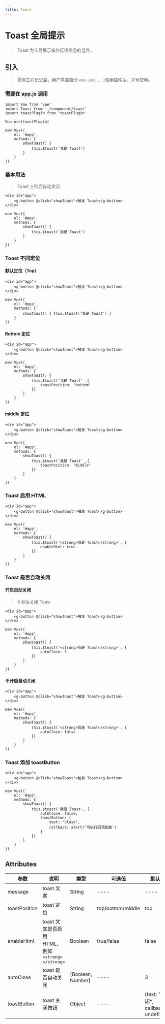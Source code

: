 ```yaml
---
title: Toast
---
```


# Toast 全局提示

> Toast 为全局展示操作反馈信息的组件。

## 引入

> 贯彻工程化思路，用户需要自动 `vue.ues(...)`调用插件后，才可使用。

### 需要在 app.js 调用

```
import Vue from 'vue'
import Toast from './component/toast'
import toastPlugin from 'toastPlugin'

Vue.use(toastPlugin)

new Vue({
    el: '#app',
    methods: {
        showToast() {
            this.$toast('我是 Toast')
        }
    }
})
```

### 基本用法

> Toast 三秒后自动关闭

```
<div id="app">
    <g-button @click="showToast">触发 Toast</g-button>
</div>

new Vue({
    el: '#app',
    methods: {
        showToast() { 
            this.$toast('我是 Toast') 
        }
    }
})
```

### Toast 不同定位

#### 默认定位（Top）

```
<div id="app">
    <g-button @click="showToast">触发 Toast</g-button>
</div>

new Vue({
    el: '#app',
    methods: {
        showToast() { this.$toast('我是 Toast') }
    }
})
```

#### Bottom 定位

```
<div id="app">
    <g-button @click="showToast">触发 Toast</g-button>
</div>

new Vue({
    el: '#app',
    methods: {
        showToast() { 
            this.$toast('我是 Toast' ,{
                toastPosition: 'bottom'
            })
        }
    }
})
```

#### middle 定位

```
<div id="app">
    <g-button @click="showToast">触发 Toast</g-button>
</div>

new Vue({
    el: '#app',
    methods: {
        showToast() {
            this.$toast('我是 Toast' ,{
                toastPosition: 'middle'
            })
        }
    }
})
```

### Toast 启用 HTML

```
<div id="app">
    <g-button @click="showToast">触发 Toast</g-button>
</div>

new Vue({
    el: '#app',
    methods: {
        showToast() { 
            this.$toast('<strong>我是 Toast</strong>', {
                enableHtml: true
            }) 
        }
    }
})
```

### Toast 是否自动关闭

#### 开启自动关闭

> 5 秒后关闭 Toast

```
<div id="app">
    <g-button @click="showToast">触发 Toast</g-button>
</div>

new Vue({
    el: '#app',
    methods: {
        showToast() { 
            this.$toast('<strong>我是 Toast</strong>', {
                autoClose: 5
            }) 
        }
    }
})
```

#### 不开启自动关闭

```
<div id="app">
    <g-button @click="showToast">触发 Toast</g-button>
</div>

new Vue({
    el: '#app',
    methods: {
        showToast() { 
            this.$toast('<strong>我是 Toast</strong>', {
                autoClose: false
            }) 
        }
    }
})
```

### Toast 添加 toastButton

```
<div id="app">
    <g-button @click="showToast">触发 Toast</g-button>
</div>

new Vue({
    el: '#app',
    methods: {
        showToast() { 
            this.$toast('我是 Toast', {
                autoClose: false,
                toastButton: {
                    text: "close", 
                    callback: alert('可执行回调函数')   
                }
            }) 
        }
    }
})
```

## Attributes

| 参数 | 说明 | 类型 | 可选值 | 默认值 |
| ---- | ---- | ---- | ---- | ---- | 
| message | toast 文案 | String | ---- | ---- | 
| toastPosition | toast 定位 | String | top/bottom/middle | top | 
| enableHtml | toast 文案是否启用 HTML，例如`<strong></strong>` | Boolean | true/false | false | 
| autoClose | toast 是否自动关闭 | [Boolean, Number]  | ---- | 3 | 
| toastButton | toast 关闭按钮 | Object | ---- | {text: "关闭", callback: undefined} |

